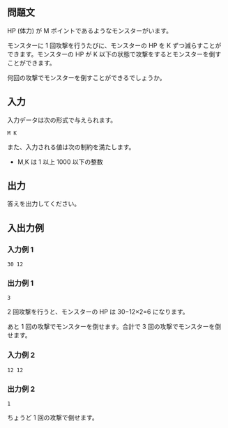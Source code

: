 ## 問題文

HP (体力) が M ポイントであるようなモンスターがいます。

モンスターに 1 回攻撃を行うたびに、モンスターの HP を K ずつ減らすことができます。モンスターの HP が K 以下の状態で攻撃をするとモンスターを倒すことができます。

何回の攻撃でモンスターを倒すことができるでしょうか。

## 入力

入力データは次の形式で与えられます。

```text
M K
```

また、入力される値は次の制約を満たします。

- M,K は 1 以上 1000 以下の整数

## 出力

答えを出力してください。

## 入出力例

### 入力例 1

```text
30 12
```

### 出力例 1

```text
3
```

2 回攻撃を行うと、モンスターの HP は 30−12×2=6 になります。

あと 1 回の攻撃でモンスターを倒せます。合計で 3 回の攻撃でモンスターを倒せます。

### 入力例 2

```text
12 12
```

### 出力例 2

```text
1
```

ちょうど 1 回の攻撃で倒せます。
